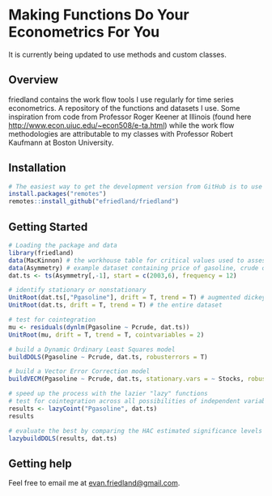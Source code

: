 Making Functions Do Your Econometrics For You
============================================
It is currently being updated to use methods and custom classes. 

Overview
--------

friedland contains the work flow tools I use regularly for time series econometrics. A repository of the functions and datasets I use. Some inspiration from code from Professor Roger Keener at Illinois (found here http://www.econ.uiuc.edu/~econ508/e-ta.html) while the work flow methodologies are attributable to my classes with Professor Robert Kaufmann at Boston University. 

Installation
------------

``` r
# The easiest way to get the development version from GitHub is to use remotes:
install.packages("remotes")
remotes::install_github("efriedland/friedland")
```

Getting Started
---------------

``` r
# Loading the package and data
library(friedland)
data(MacKinnon) # the workhouse table for critical values used to assess significance of unit root tests
data(Asymmetry) # example dataset containing price of gasoline, crude oil, utilization and stocks 
dat.ts <- ts(Asymmetry[,-1], start = c(2003,6), frequency = 12)

# identify stationary or nonstationary
UnitRoot(dat.ts[,"Pgasoline"], drift = T, trend = T) # augmented dickey-fuller testing single variables
UnitRoot(dat.ts, drift = T, trend = T) # the entire dataset

# test for cointegration
mu <- residuals(dynlm(Pgasoline ~ Pcrude, dat.ts))
UnitRoot(mu, drift = T, trend = T, cointvariables = 2)

# build a Dynamic Ordinary Least Squares model 
buildDOLS(Pgasoline ~ Pcrude, dat.ts, robusterrors = T)

# build a Vector Error Correction model
buildVECM(Pgasoline ~ Pcrude, dat.ts, stationary.vars = ~ Stocks, robusterrors = T, spliterror = T)

# speed up the process with the lazier "lazy" functions
# test for cointegration across all possibilities of independent variable combinations
results <- lazyCoint("Pgasoline", dat.ts)
results

# evaluate the best by comparing the HAC estimated significance levels of all DOLS coefficients
lazybuildDOLS(results, dat.ts)
```

Getting help
------------

Feel free to email me at evan.friedland@gmail.com.
